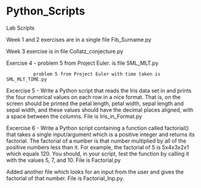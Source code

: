 # Python_Scripts
Lab Scripts

Week 1 and 2 exercises are in a single file Fib_Surname.py

Week 3 exercise is in file Collatz_conjecture.py

Exercise 4 -  problem 5 from Project Euler. is file SML_MLT.py

              problem 5 from Project Euler with time taken is SML_MLT_TIME.py

Excercise 5 - Write a Python script that reads the Iris data set in and prints the four numerical values on each row in a nice format. That is, on the screen should be printed the petal length, petal width, sepal length and sepal width, and these values should have the decimal places aligned, with a space between the columns. File is Iris_in_Format.py


Excercise 6 - Write a Python script containing a function called factorial() that takes a single input/argument which is a positive integer and returns its factorial. The factorial of a number is that number multiplied by all of the positive numbers less than it. For example, the factorial of 5 is 5x4x3x2x1 which equals 120. You should, in your script, test the function by calling it with the values 5, 7, and 10. File is Factorial.py

Added another file which looks for an input from the user and gives the factorial of that number. File is Factorial_Inp.py.
